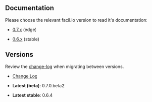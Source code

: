 ## Documentation

Please choose the relevant facil.io version to read it's documentation:

* [0.7.x](/0.7.x/index) (edge)

* [0.6.x](/0.6.x/index) (stable)

## Versions

Review the [change-log](changelog) when migrating between versions.

* [Change Log](changelog)

* **Latest (beta)**: 0.7.0.beta2

* **Latest stable**: 0.6.4


